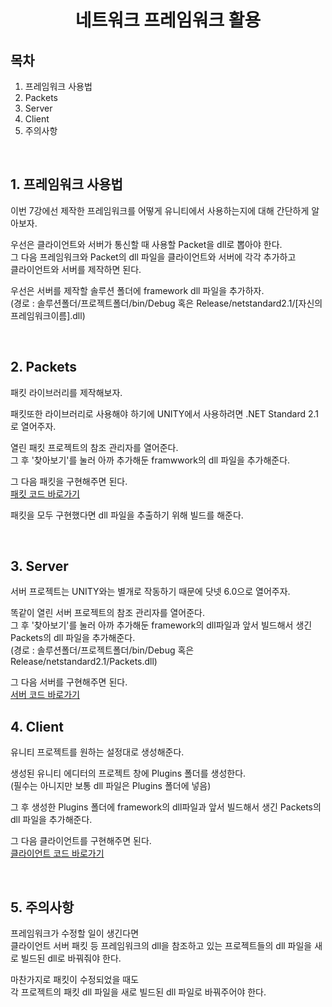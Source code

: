 # <center>**네트워크 프레임워크 활용**</center>

## 목차
1. 프레임워크 사용법
2. Packets
3. Server
4. Client
5. 주의사항

<br/>

## 1. 프레임워크 사용법
이번 7강에선 제작한 프레임워크를 어떻게 유니티에서 사용하는지에 대해 간단하게 알아보자.

우선은 클라이언트와 서버가 통신할 때 사용할 Packet을 dll로 뽑아야 한다.<br/>
그 다음 프레임워크와 Packet의 dll 파일을 클라이언트와 서버에 각각 추가하고<br/>
클라이언트와 서버를 제작하면 된다.

우선은 서버를 제작할 솔루션 폴더에 framework dll 파일을 추가하자.<br/>
(경로 : 솔루션폴더/프로젝트폴더/bin/Debug 혹은 Release/netstandard2.1/\[자신의프레임워크이름\].dll)

<br/>

## 2. Packets
패킷 라이브러리를 제작해보자.

패킷또한 라이브러리로 사용해야 하기에 UNITY에서 사용하려면 .NET Standard 2.1로 열어주자.

열린 패킷 프로젝트의 참조 관리자를 열어준다.<br/>
그 후 '찾아보기'를 눌러 아까 추가해둔 framwwork의 dll 파일을 추가해준다.

그 다음 패킷을 구현해주면 된다.<br/>
[패킷 코드 바로가기](../MyGame/ThisIsMove_Server/Packets/)

패킷을 모두 구현했다면 dll 파일을 추출하기 위해 빌드를 해준다.

<br/>

## 3. Server
서버 프로젝트는 UNITY와는 별개로 작동하기 때문에 닷넷 6.0으로 열어주자.

똑같이 열린 서버 프로젝트의 참조 관리자를 열어준다.<br/>
그 후 '찾아보기'를 눌러 아까 추가해둔 framework의 dll파일과 앞서 빌드해서 생긴 Packets의 dll 파일을 추가해준다.<br/>
(경로 : 솔루션폴더/프로젝트폴더/bin/Debug 혹은 Release/netstandard2.1/Packets.dll)

그 다음 서버를 구현해주면 된다.<br/>
[서버 코드 바로가기](../MyGame/ThisIsMove_Server/Server/)

## 4. Client
유니티 프로젝트를 원하는 설정대로 생성해준다.

생성된 유니티 에디터의 프로젝트 창에 Plugins 폴더를 생성한다.<br/>
(필수는 아니지만 보통 dll 파일은 Plugins 폴더에 넣음)

그 후 생성한 Plugins 폴더에 framework의 dll파일과 앞서 빌드해서 생긴 Packets의 dll 파일을 추가해준다.<br/>

그 다음 클라이언트를 구현해주면 된다.<br/>
[클라이언트 코드 바로가기](../MyGame/ThisIsMove/Assets/01.%20Scripts/)

<br/>

## 5. 주의사항
프레임워크가 수정할 일이 생긴다면<br/>
클라이언트 서버 패킷 등 프레임워크의 dll을 참조하고 있는 프로젝트들의 dll 파일을 새로 빌드된 dll로 바꿔줘야 한다.

마찬가지로 패킷이 수정되었을 때도<br/>
각 프로젝트의 패킷 dll 파일을 새로 빌드된 dll 파일로 바꿔주어야 한다.